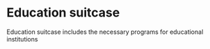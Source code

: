 # Education suitcase
Education suitcase includes the necessary programs for educational institutions
